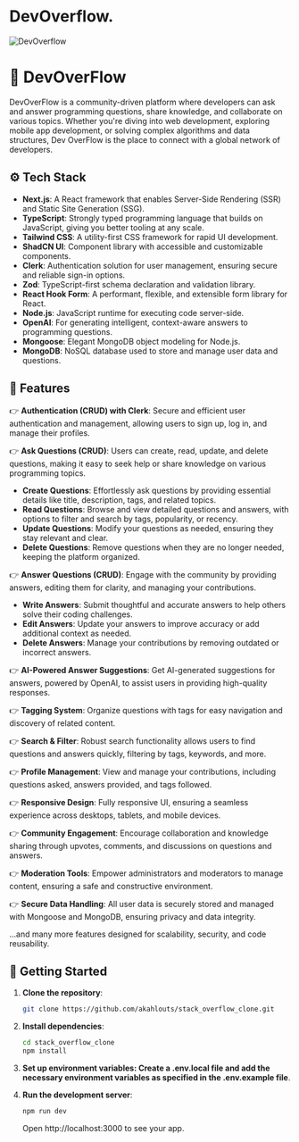# DevOverflow.

![DevOverflow](https://i.ibb.co/x7FChRP/Thumbnail.jpg)

# 🤖 DevOverFlow

DevOverFlow is a community-driven platform where developers can ask and answer programming questions, share knowledge, and collaborate on various topics. Whether you're diving into web development, exploring mobile app development, or solving complex algorithms and data structures, Dev OverFlow is the place to connect with a global network of developers.

## ⚙️ Tech Stack

- **Next.js**: A React framework that enables Server-Side Rendering (SSR) and Static Site Generation (SSG).
- **TypeScript**: Strongly typed programming language that builds on JavaScript, giving you better tooling at any scale.
- **Tailwind CSS**: A utility-first CSS framework for rapid UI development.
- **ShadCN UI**: Component library with accessible and customizable components.
- **Clerk**: Authentication solution for user management, ensuring secure and reliable sign-in options.
- **Zod**: TypeScript-first schema declaration and validation library.
- **React Hook Form**: A performant, flexible, and extensible form library for React.
- **Node.js**: JavaScript runtime for executing code server-side.
- **OpenAI**: For generating intelligent, context-aware answers to programming questions.
- **Mongoose**: Elegant MongoDB object modeling for Node.js.
- **MongoDB**: NoSQL database used to store and manage user data and questions.

## 🔋 Features

👉 **Authentication (CRUD) with Clerk**: Secure and efficient user authentication and management, allowing users to sign up, log in, and manage their profiles.

👉 **Ask Questions (CRUD)**: Users can create, read, update, and delete questions, making it easy to seek help or share knowledge on various programming topics.

- **Create Questions**: Effortlessly ask questions by providing essential details like title, description, tags, and related topics.
- **Read Questions**: Browse and view detailed questions and answers, with options to filter and search by tags, popularity, or recency.
- **Update Questions**: Modify your questions as needed, ensuring they stay relevant and clear.
- **Delete Questions**: Remove questions when they are no longer needed, keeping the platform organized.

👉 **Answer Questions (CRUD)**: Engage with the community by providing answers, editing them for clarity, and managing your contributions.

- **Write Answers**: Submit thoughtful and accurate answers to help others solve their coding challenges.
- **Edit Answers**: Update your answers to improve accuracy or add additional context as needed.
- **Delete Answers**: Manage your contributions by removing outdated or incorrect answers.

👉 **AI-Powered Answer Suggestions**: Get AI-generated suggestions for answers, powered by OpenAI, to assist users in providing high-quality responses.

👉 **Tagging System**: Organize questions with tags for easy navigation and discovery of related content.

👉 **Search & Filter**: Robust search functionality allows users to find questions and answers quickly, filtering by tags, keywords, and more.

👉 **Profile Management**: View and manage your contributions, including questions asked, answers provided, and tags followed.

👉 **Responsive Design**: Fully responsive UI, ensuring a seamless experience across desktops, tablets, and mobile devices.

👉 **Community Engagement**: Encourage collaboration and knowledge sharing through upvotes, comments, and discussions on questions and answers.

👉 **Moderation Tools**: Empower administrators and moderators to manage content, ensuring a safe and constructive environment.

👉 **Secure Data Handling**: All user data is securely stored and managed with Mongoose and MongoDB, ensuring privacy and data integrity.

...and many more features designed for scalability, security, and code reusability.

## 🚀 Getting Started

1. **Clone the repository**:

   ```bash
   git clone https://github.com/akahlouts/stack_overflow_clone.git

   ```

2. **Install dependencies**:

   ```bash
   cd stack_overflow_clone
   npm install

   ```

3. **Set up environment variables: Create a .env.local file and add the necessary environment variables as specified in the .env.example file**.

4. **Run the development server**:

   ```bash
   npm run dev
   
   ```

   Open http://localhost:3000 to see your app.
